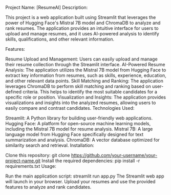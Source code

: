 Project Name: [ResumeAI]
Description:

This project is a web application built using Streamlit that leverages the power of Hugging Face's Mistral 7B model and ChromaDB to analyze and rank resumes. The application provides an intuitive interface for users to upload and manage resumes, and it uses AI-powered analysis to identify skills, qualifications, and other relevant information.

Features:

Resume Upload and Management: Users can easily upload and manage their resume collection through the Streamlit interface.
AI-Powered Resume Analysis: The application utilizes the Mistral 7B model from Hugging Face to extract key information from resumes, such as skills, experience, education, and other relevant data points.
Skill Matching and Ranking: The application leverages ChromaDB to perform skill matching and ranking based on user-defined criteria. This helps to identify the most suitable candidates for a specific role or position.
Visualization and Insights: The application provides visualizations and insights into the analyzed resumes, allowing users to easily compare and contrast candidates.
Technologies Used:

Streamlit: A Python library for building user-friendly web applications.
Hugging Face: A platform for open-source machine learning models, including the Mistral 7B model for resume analysis.
Mistral 7B: A large language model from Hugging Face specifically designed for text summarization and analysis.
ChromaDB: A vector database optimized for similarity search and retrieval.
Installation:

Clone this repository: git clone https://github.com/your-username/your-project-name.git
Install the required dependencies: pip install -r requirements.txt
Usage:

Run the main application script: streamlit run app.py
The Streamlit web app will launch in your browser.
Upload your resumes and use the provided features to analyze and rank candidates.
